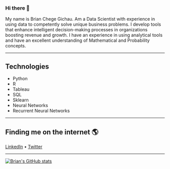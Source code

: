 ### Hi there 👋

My name is Brian Chege Gichau. Am a Data Scientist with experience in using data to competently solve unique business problems. I develop tools that enhance intelligent decision-making processes in organizations boosting revenue and growth. I have an experience in using analytical tools and have an excellent understanding of Mathematical and Probability concepts. 

----
## Technologies 
* Python
* R
* Tableau
* SQL
* Sklearn
* Neural Networks
* Recurrent Neural Networks
----
## Finding me on the internet 🌎
[LinkedIn](https://www.linkedin.com/in/brianchege567/) • [Twitter](https://twitter.com/B_chege567) 

----
[![Brian's GitHub stats](https://github-readme-stats.vercel.app/api?username=BrianChegeGichau)](https://github.com/BrianChegeGichau/github-readme-stats)

<!--
**BrianChegeGichau/BrianChegeGichau** is a ✨ _special_ ✨ repository because its `README.md` (this file) appears on your GitHub profile.

Here are some ideas to get you started:

- 🔭 I’m currently working on ...
- 🌱 I’m currently learning ...
- 👯 I’m looking to collaborate on ...
- 🤔 I’m looking for help with ...
- 💬 Ask me about ...
- 📫 How to reach me: ...
- 😄 Pronouns: ...
- ⚡ Fun fact: ...
-->
